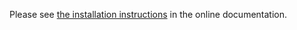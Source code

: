 Please see [the installation instructions](https://doc.otobo.org/manual/installation/10.0/en/content/index.html)
in the online documentation.
